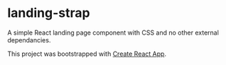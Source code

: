 # landing-strap

A simple React landing page component with CSS and no other external dependancies. 

This project was bootstrapped with [Create React App](https://github.com/facebook/create-react-app).
